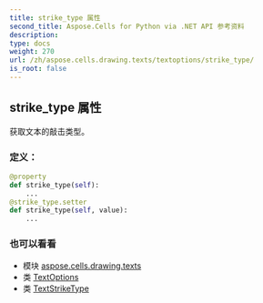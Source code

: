 ```yaml
---
title: strike_type 属性
second_title: Aspose.Cells for Python via .NET API 参考资料
description:
type: docs
weight: 270
url: /zh/aspose.cells.drawing.texts/textoptions/strike_type/
is_root: false
---
```

## strike_type 属性

获取文本的敲击类型。
### 定义：
```python
@property
def strike_type(self):
    ...
@strike_type.setter
def strike_type(self, value):
    ...
```

### 也可以看看
* 模块 [aspose.cells.drawing.texts](../../)
* 类 [TextOptions](/cells/python-net/zh/aspose.cells.drawing.texts/textoptions)
* 类 [TextStrikeType](/cells/python-net/zh/aspose.cells/textstriketype)
